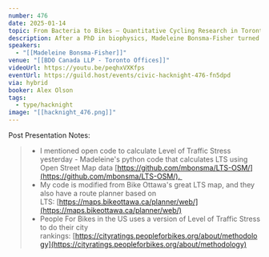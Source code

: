 ```yaml
---
number: 476
date: 2025-01-14
topic: From Bacteria to Bikes – Quantitative Cycling Research in Toronto
description: After a PhD in biophysics, Madeleine Bonsma-Fisher turned her hobby into her job as a data scientist quantifying the impacts of cycling infrastructure in Canadian cities. Join her to discuss advocacy, citizen science, and the latest research on cycling in Toronto.
speakers:
  - "[[Madeleine Bonsma-Fisher]]"
venue: "[[BDO Canada LLP - Toronto Offices]]"
videoUrl: https://youtu.be/peqhxVXKfps
eventUrl: https://guild.host/events/civic-hacknight-476-fn5dpd
via: hybrid
booker: Alex Olson
tags:
  - type/hacknight
image: "[[hacknight_476.png]]"
---
```


Post Presentation Notes:
> - I mentioned open code to calculate Level of Traffic Stress yesterday - Madeleine's python code that calculates LTS using Open Street Map data [https://github.com/mbonsma/LTS-OSM/](https://github.com/mbonsma/LTS-OSM/). 
> - My code is modified from Bike Ottawa's great LTS map, and they also have a route planner based on LTS: [https://maps.bikeottawa.ca/planner/web/](https://maps.bikeottawa.ca/planner/web/)
> - People For Bikes in the US uses a version of Level of Traffic Stress to do their city rankings: [https://cityratings.peopleforbikes.org/about/methodology](https://cityratings.peopleforbikes.org/about/methodology)


